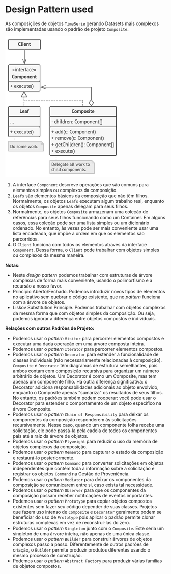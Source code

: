# Design Pattern used 

As composições de objetos `TimeSerie` gerando Datasets mais complexos são implementadas usando
o padrão de projeto `Composite`.

![composite design pattern](img/composite-pattern.png)

1. A interface `Component` descreve operações que são comuns para elementos simples ou complexos da
   composição.
2. `Leafs` são elementos básicos da composição que não têm filhos. Normalmente, os objetos `Leafs`
   executam algum trabalho real, enquanto os objetos `Composite` apenas delegam para seus filhos.
3. Normalmente, os objetos `Composite` armazenam uma coleção de referências para seus filhos
   funcionando como um Container. Em alguns casos, essa coleção pode ser uma lista simples ou
   um dicionário ordenado. No entanto, às vezes pode ser mais conveniente usar uma lista encadeada,
   que impõe a ordem em que os elementos são percorridos.
4. O `Client` funciona com todos os elementos através da interface `Component`. Dessa forma, o
   `Client` pode trabalhar com objetos simples ou complexos da mesma maneira.


**Notas:**

- Neste _design pattern_ podemos trabalhar com estruturas de árvore complexas de forma mais conveniente,
  usando o polimorfismo e a recursão a nosso favor.
- Princípio Aberto/Fechado. Podemos introduzir novos tipos de elementos no aplicativo sem quebrar o
  código existente, que no _pattern_ funciona com a árvore de objetos.
- Liskov Substitution Principle. Podemos trabalhar com objetos complexos da mesma forma que com
  objetos simples da composição. Ou seja, podemos ignorar a diferença entre objetos compostos e
  individuais.

**Relações com outros Padrões de Projeto:**

- Podemos usar o _pattern_ `Visitor` para percorrer elementos compostos e executar uma dada
  operação em uma árvore composta inteira.
- Podemos usar o _pattern_ `Iterator` para percorrer elementos compostos.
- Podemos usar o _pattern_ `Decorator` para estender a funcionalidade de classes individuais
  (não necessariamente relacionadas à composição). `Composite` e `Decorator` têm diagramas
  de estrutura semelhantes, pois ambos contam com composição recursiva para organizar um 
  número arbitrário de objetos. Um Decorator é como um Composite, mas tem apenas um componente
  filho. Há outra diferença significativa: o Decorator adiciona responsabilidades adicionais
  ao objeto envolvido, enquanto o Composite apenas "sumariza" os resultados de seus filhos. No
  entanto, os padrões também podem cooperar: você pode usar o Decorator para estender o
  comportamento de um objeto específico na árvore Composite.
- Podemos usar o _pattern_ `Chain of Responsibility` para deixar os componentes da composição
  responderem às solicitações recursivamente. Nesse caso, quando um componente folha recebe
  uma solicitação, ele pode passá-la pela cadeia de todos os componentes pais até a raiz da
  árvore de objetos.
- Podemos usar o _pattern_ `Flyweight` para reduzir o uso da memória de objetos complexos da
  composição.
- Podemos usar o _pattern_ `Memento` para capturar o estado da composição e restaurá-lo
  posteriormente.
- Podemos usar o _pattern_ `Command` para converter solicitações em objetos independentes que
  contêm toda a informação sobre a solicitação e registrar os objetos `Command` na Gestão de
  Proveniência.
- Podemos usar o _pattern_ `Mediator` para deixar os componentes da composição se comunicarem
  entre si, caso exista tal necessidade.
- Podemos usar o _pattern_ `Observer` para que os componentes da composição possam receber
  notificações de eventos importantes.
- Podemos usar o _pattern_ `Prototype` para copiar objetos compostos existentes sem fazer
  seu código depender de suas classes. Projetos que fazem uso intenso de `Composite` e `Decorator`
  geralmente podem se beneficiar do uso de `Prototype` pois aplicar o padrão permite clonar
  estruturas complexas em vez de reconstruí-las do zero.
- Podemos usar o _pattern_ `Singleton` junto com o `Composite`. Este seria um singleton
  de uma árvore inteira, não apenas de uma única classe.
- Podemos usar o _pattern_ `Builder` para construir árvores de objetos complexos passo a passo.
  Diferentemente de outros padrões de criação, o `Builder` permite produzir produtos diferentes
  usando o mesmo processo de construção.
- Podemos usar o _pattern_ `Abstract Factory` para produzir várias famílias de objetos compostos.
